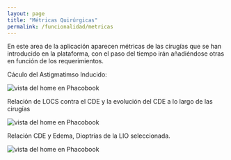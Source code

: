 ```yaml
---
layout: page
title: "Métricas Quirúrgicas"
permalink: /funcionalidad/metricas
---
```


En este area de la aplicación aparecen métricas de las cirugías que se han introducido en la plataforma, con el paso del tiempo irán añadiéndose otras en función de los requerimientos.

Cáculo del Astigmatimso Inducido:

![vista del home en Phacobook](https://docs.phacobook.com/assets/images/analysis/SIA.png)

Relación de LOCS contra el CDE y la evolución del CDE a lo largo de las cirugías

![vista del home en Phacobook](https://docs.phacobook.com/assets/images/analysis/LOCS_CDE_TOTALCDE.png)

Relación CDE y Edema, Dioptrías de la LIO seleccionada.

![vista del home en Phacobook](https://docs.phacobook.com/assets/images/analysis/CDE_EDEMA_IOLDIOPTERS.png)

